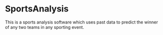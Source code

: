 # SportsAnalysis
This is a sports analysis software which uses past data to predict the winner of any two teams in any sporting event. 
